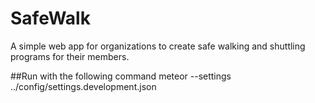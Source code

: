 # SafeWalk
A simple web app for organizations to create safe walking and shuttling programs for their members.

##Run with the following command
meteor --settings ../config/settings.development.json
